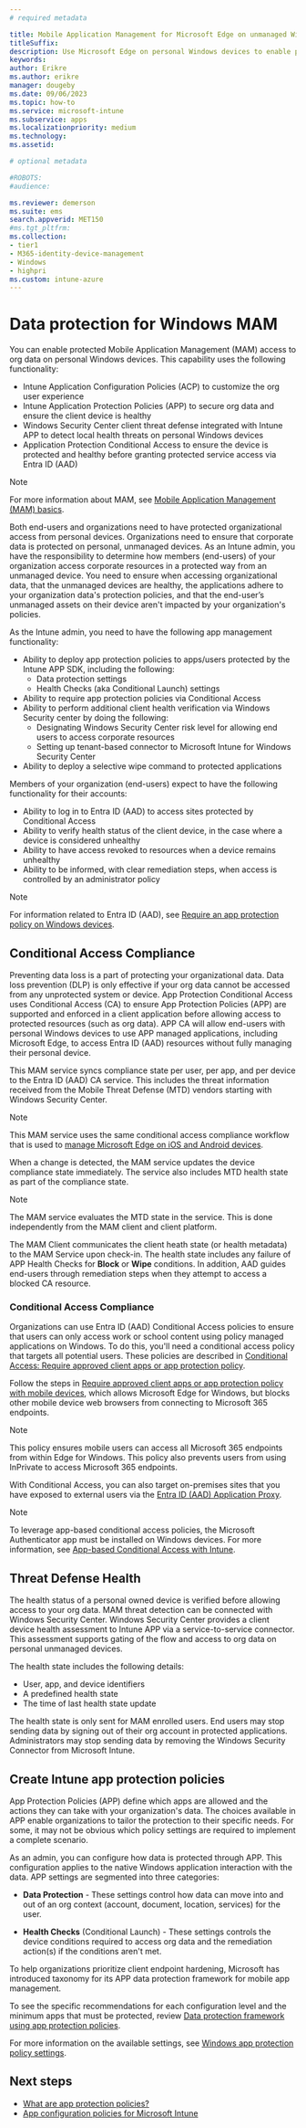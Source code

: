 ```yaml
---
# required metadata

title: Mobile Application Management for Microsoft Edge on unmanaged Windows devices
titleSuffix: 
description: Use Microsoft Edge on personal Windows devices to enable protected MAM access to org data.
keywords:
author: Erikre
ms.author: erikre
manager: dougeby
ms.date: 09/06/2023
ms.topic: how-to
ms.service: microsoft-intune
ms.subservice: apps
ms.localizationpriority: medium
ms.technology:
ms.assetid: 

# optional metadata

#ROBOTS:
#audience:

ms.reviewer: demerson
ms.suite: ems
search.appverid: MET150
#ms.tgt_pltfrm:
ms.collection:
- tier1
- M365-identity-device-management
- Windows
- highpri
ms.custom: intune-azure
---
```


# Data protection for Windows MAM
<!-- Use Mobile Application Management on unmanaged Windows  -->

You can enable protected Mobile Application Management (MAM) access to org data on personal Windows devices. This capability uses the following functionality:
- Intune Application Configuration Policies (ACP) to customize the org user experience
- Intune Application Protection Policies (APP) to secure org data and ensure the client device is healthy
- Windows Security Center client threat defense integrated with Intune APP to detect local health threats on personal Windows devices
- Application Protection Conditional Access to ensure the device is protected and healthy before granting protected service access via Entra ID (AAD)

> [!NOTE]
> For more information about MAM, see [Mobile Application Management (MAM) basics](../apps/app-management.md#mobile-application-management-mam-basics).

Both end-users and organizations need to have protected organizational access from personal devices. Organizations need to ensure that corporate data is protected on personal, unmanaged devices. As an Intune admin, you have the responsibility to determine how members (end-users) of your organization access corporate resources in a protected way from an unmanaged device. You need to ensure when accessing organizational data, that the unmanaged devices are healthy, the applications adhere to your organization data's protection policies, and that the end-user’s unmanaged assets on their device aren't impacted by your organization's policies. 

As the Intune admin, you need to have the following app management functionality:
- Ability to deploy app protection policies to apps/users protected by the Intune APP SDK, including the following:
    - Data protection settings 
    - Health Checks (aka Conditional Launch) settings 
- Ability to require app protection policies via Conditional Access  
- Ability to perform additional client health verification via Windows Security center by doing the following:
    - Designating Windows Security Center risk level for allowing end users to access corporate resources
    - Setting up tenant-based connector to Microsoft Intune for Windows Security Center
- Ability to deploy a selective wipe command to protected applications

Members of your organization (end-users) expect to have the following functionality for their accounts:
- Ability to log in to Entra ID (AAD) to access sites protected by Conditional Access 
- Ability to verify health status of the client device, in the case where a device is considered unhealthy 
- Ability to have access revoked to resources when a device remains unhealthy 
- Ability to be informed, with clear remediation steps, when access is controlled by an administrator policy 

> [!NOTE]
> For information related to Entra ID (AAD), see [Require an app protection policy on Windows devices](/azure/active-directory/conditional-access/how-to-app-protection-policy-windows).

## Conditional Access Compliance 
Preventing data loss is a part of protecting your organizational data. Data loss prevention (DLP) is only effective if your org data cannot be accessed from any unprotected system or device. App Protection Conditional Access uses Conditional Access (CA) to ensure App Protection Policies (APP) are supported and enforced in a client application before allowing access to protected resources (such as org data).  APP CA will allow end-users with personal Windows devices to use APP managed applications, including Microsoft Edge, to access Entra ID (AAD) resources without fully managing their personal device.

This MAM service syncs compliance state per user, per app, and per device to the Entra ID (AAD) CA service. This includes the threat information received from the Mobile Threat Defense (MTD) vendors starting with Windows Security Center.

> [!NOTE]
> This MAM service uses the same conditional access compliance workflow that is used to [manage Microsoft Edge on iOS and Android devices](../apps/manage-microsoft-edge.md).

When a change is detected, the MAM service updates the device compliance state immediately. The service also includes MTD health state as part of the compliance state.

> [!NOTE]
> The MAM service evaluates the MTD state in the service. This is done independently from the MAM client and client platform.

The MAM Client communicates the client heath state (or health metadata) to the MAM Service upon check-in. The health state includes any failure of APP Health Checks for **Block** or **Wipe** conditions. In addition, AAD guides end-users through remediation steps when they attempt to access a blocked CA resource.

### Conditional Access Compliance
Organizations can use Entra ID (AAD) Conditional Access policies to ensure that users can only access work or school content using policy managed applications on Windows. To do this, you'll need a conditional access policy that targets all potential users. These policies are described in [Conditional Access: Require approved client apps or app protection policy](/azure/active-directory/conditional-access/howto-policy-approved-app-or-app-protection).

Follow the steps in [Require approved client apps or app protection policy with mobile devices](/azure/active-directory/conditional-access/howto-policy-approved-app-or-app-protection#require-approved-client-apps-or-app-protection-policy-with-mobile-devices), which allows Microsoft Edge for Windows, but blocks other mobile device web browsers from connecting to Microsoft 365 endpoints.

>[!NOTE]
> This policy ensures mobile users can access all Microsoft 365 endpoints from within Edge for Windows. This policy also prevents users from using InPrivate to access Microsoft 365 endpoints.

With Conditional Access, you can also target on-premises sites that you have exposed to external users via the [Entra ID (AAD) Application Proxy](/azure/active-directory/active-directory-application-proxy-get-started).

> [!NOTE]
> To leverage app-based conditional access policies, the Microsoft Authenticator app must be installed on Windows devices. For more information, see [App-based Conditional Access with Intune](../protect/app-based-conditional-access-intune.md).

## Threat Defense Health

The health status of a personal owned device is verified before allowing access to your org data. MAM threat detection can be connected with Windows Security Center. Windows Security Center provides a client device health assessment to Intune APP via a service-to-service connector. This assessment supports gating of the flow and access to org data on personal unmanaged devices.

The health state includes the following details:
- User, app, and device identifiers
- A predefined health state
- The time of last health state update

The health state is only sent for MAM enrolled users.  End users may stop sending data by signing out of their org account in protected applications.  Administrators may stop sending data by removing the Windows Security Connector from Microsoft Intune.

## Create Intune app protection policies

App Protection Policies (APP) define which apps are allowed and the actions they can take with your organization's data. The choices available in APP enable organizations to tailor the protection to their specific needs. For some, it may not be obvious which policy settings are required to implement a complete scenario.

As an admin, you can configure how data is protected through APP. This configuration applies to the native Windows application interaction with the data. APP settings are segmented into three categories:
-	**Data Protection** - These settings control how data can move into and out of an org context (account, document, location, services) for the user.
<!-- -	**Access** - These settings control how the user must verify their identity before interacting with org data. -->
-	**Health Checks** (Conditional Launch) - These settings controls the device conditions required to access org data and the remediation action(s) if the conditions aren't met.

To help organizations prioritize client endpoint hardening, Microsoft has introduced taxonomy for its APP data protection framework for mobile app management. 

To see the specific recommendations for each configuration level and the minimum apps that must be protected, review [Data protection framework using app protection policies](app-protection-framework.md).

For more information on the available settings, see [Windows app protection policy settings](app-protection-policy-settings-windows.md).

## Next steps

- [What are app protection policies?](app-protection-policy.md)
- [App configuration policies for Microsoft Intune](app-configuration-policies-overview.md)
